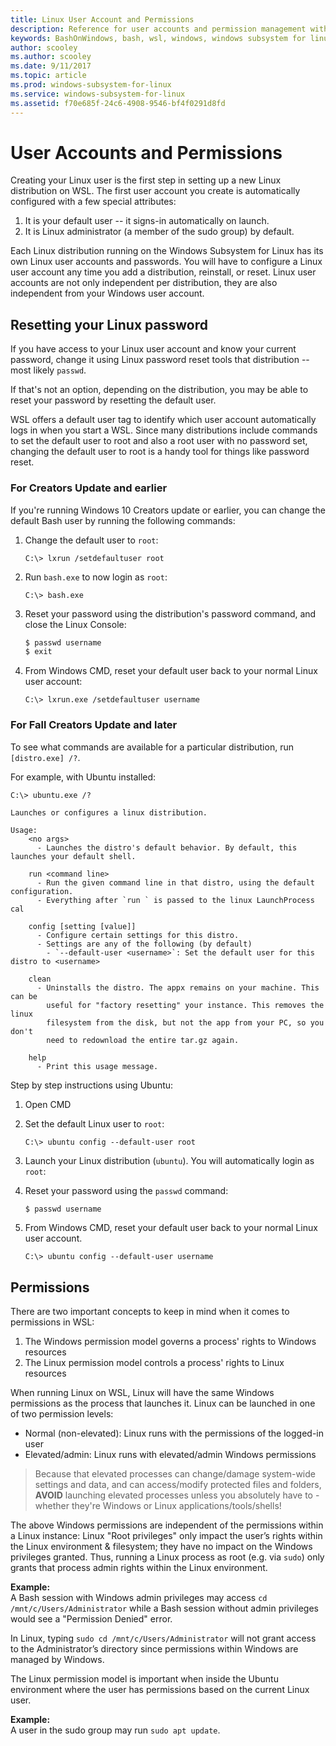 ```yaml
---
title: Linux User Account and Permissions
description: Reference for user accounts and permission management with the Windows Subsystem for Linux.
keywords: BashOnWindows, bash, wsl, windows, windows subsystem for linux, windowssubsystem, ubuntu, user accounts
author: scooley
ms.author: scooley
ms.date: 9/11/2017
ms.topic: article
ms.prod: windows-subsystem-for-linux
ms.service: windows-subsystem-for-linux
ms.assetid: f70e685f-24c6-4908-9546-bf4f0291d8fd
---
```


# User Accounts and Permissions

Creating your Linux user is the first step in setting up a new Linux distribution on WSL.  The first user account you create is automatically configured with a few special attributes:

1. It is your default user -- it signs-in automatically on launch.
1. It is Linux administrator (a member of the sudo group) by default.

Each Linux distribution running on the Windows Subsystem for Linux has its own Linux user accounts and passwords.  You will have to configure a Linux user account any time you add a distribution, reinstall, or reset.  Linux user accounts are not only independent per distribution, they are also independent from your Windows user account.

## Resetting your Linux password

If you have access to your Linux user account and know your current password, change it using Linux password reset tools that distribution -- most likely `passwd`.

If that's not an option, depending on the distribution, you may be able to reset your password by resetting the default user.

WSL offers a default user tag to identify which user account automatically logs in when you start a WSL.  Since many distributions include commands to set the default user to root and also a root user with no password set, changing the default user to root is a handy tool for things like password reset.

### For Creators Update and earlier
If you're running Windows 10 Creators update or earlier, you can change the default Bash user by running the following commands:

1. Change the default user to `root`:

    ``` CMD
    C:\> lxrun /setdefaultuser root
    ```

1. Run `bash.exe` to now login as `root`:

    ``` CMD
    C:\> bash.exe
    ```

1. Reset your password using the distribution's password command, and close the Linux Console:

    ``` BASH
    $ passwd username
    $ exit
    ```

1. From Windows CMD, reset your default user back to your normal Linux user account:

    ``` CMD
    C:\> lxrun.exe /setdefaultuser username
    ```

### For Fall Creators Update and later
To see what commands are available for a particular distribution, run `[distro.exe] /?`.
    
For example, with Ubuntu installed:

``` 
C:\> ubuntu.exe /?

Launches or configures a linux distribution.

Usage:
    <no args>
      - Launches the distro's default behavior. By default, this launches your default shell.

    run <command line>
      - Run the given command line in that distro, using the default configuration.
      - Everything after `run ` is passed to the linux LaunchProcess cal

    config [setting [value]]
      - Configure certain settings for this distro.
      - Settings are any of the following (by default)
        - `--default-user <username>`: Set the default user for this distro to <username>

    clean
      - Uninstalls the distro. The appx remains on your machine. This can be
        useful for "factory resetting" your instance. This removes the linux
        filesystem from the disk, but not the app from your PC, so you don't
        need to redownload the entire tar.gz again.

    help
      - Print this usage message.
```

Step by step instructions using Ubuntu:

1. Open CMD
1. Set the default Linux user to `root`:

    ``` CMD
    C:\> ubuntu config --default-user root
    ```    

1. Launch your Linux distribution (`ubuntu`).  You will automatically login as `root`:

1. Reset your password using the `passwd` command:

    ``` BASH
    $ passwd username
    ```

1. From Windows CMD, reset your default user back to your normal Linux user account.

    ``` CMD
    C:\> ubuntu config --default-user username
    ```

## Permissions

There are two important concepts to keep in mind when it comes to permissions in WSL:

1. The Windows permission model governs a process' rights to Windows resources
2. The Linux permission model controls a process' rights to Linux resources

When running Linux on WSL, Linux will have the same Windows permissions as the process that launches it. Linux can be launched in one of two permission levels:

* Normal (non-elevated): Linux runs with the permissions of the logged-in user
* Elevated/admin: Linux runs with elevated/admin Windows permissions

> Because that elevated processes can change/damage system-wide settings and data, and can access/modify protected files and folders, **AVOID** launching elevated processes unless you absolutely have to - whether they're Windows or Linux applications/tools/shells!

The above Windows permissions are independent of the permissions within a Linux instance: Linux "Root privileges" only impact the user’s rights within the Linux environment & filesystem; they have no impact on the Windows privileges granted. Thus, running a Linux process as root (e.g. via `sudo`) only grants that process admin rights within the Linux environment.

**Example:**    
A Bash session with Windows admin privileges may access `cd /mnt/c/Users/Administrator` while a Bash session without admin privileges would see a "Permission Denied" error.

In Linux, typing `sudo cd /mnt/c/Users/Administrator` will not grant access to the Administrator’s directory since permissions within Windows are managed by Windows.

The Linux permission model is important when inside the Ubuntu environment where the user has permissions based on the current Linux user.

**Example:**  
A user in the sudo group may run `sudo apt update`.
